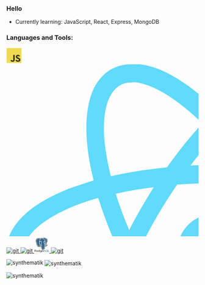 ### Hello

- Currently learning: JavaScript, React, Express, MongoDB

<h3 align="left">Languages and Tools:</h3>
<p align="left"> 
  <a href="#" target="_blank" rel="noreferrer"> 
    <img src="https://raw.githubusercontent.com/devicons/devicon/master/icons/javascript/javascript-original.svg" alt="JS" width="40" height="40"/> 
  </a>
  <a href="https://fastapi.tiangolo.com/" target="_blank" rel="nonreferrer">
    <svg xmlns:svg="http://www.w3.org/2000/svg" xmlns="http://www.w3.org/2000/svg" width="1093" height="977" version="1">
  <g transform="translate(183.79242,-1.1577341)">
    <path fill="#61dafb" d="m144 1c-20 0-39 5-56 15-21 13-37 34-46 56-11 27-15 57-16 86-1 50 7 99 19 147-22 7-44 14-66 22-36 15-72 32-103 57-22 18-43 41-53 68-9 23-9 48-1 71 7 21 21 40 37 55 20 19 42 34 66 47 38 20 78 35 120 47-12 51-21 103-19 155 1 26 5 53 16 77 8 19 20 37 36 49 16 13 35 20 55 22 22 2 45-2 66-9 24-8 47-20 69-34 35-22 67-49 97-78 30 29 61 55 96 77 29 18 60 34 94 41 21 4 43 4 64-3 18-6 35-17 47-31 15-17 24-38 29-60 7-27 9-55 8-83-2-42-9-84-19-124 46-13 92-30 134-55 27-16 52-35 70-60 15-20 25-43 25-68 0-23-8-46-21-64-18-27-44-47-71-64-42-25-89-43-136-57 13-51 21-104 19-156-1-26-6-53-16-77-8-19-20-37-37-49-16-12-36-19-56-21-21-2-42 2-62 9-25 8-48 21-70 35-34 22-66 49-95 77-32-31-66-59-103-82-28-17-59-32-93-37-8-1-15-2-23-2zm2 47c15 0 29 4 43 9 35 13 65 34 94 57 16 13 32 27 47 42-34 36-64 75-93 115-49 5-99 12-147 23-7-29-13-58-16-87-3-27-3-54 1-80 3-16 7-33 16-47 8-14 21-25 36-29 7-2 13-2 20-2zm435 0c11 0 21 2 31 7 15 8 25 23 31 38 9 22 11 47 11 71 0 44-7 88-18 130-48-11-98-18-147-23-29-40-59-79-93-115 29-28 61-55 96-77 22-13 45-24 70-29 6-1 13-2 19-2zM363 189c23 25 44 51 65 77-43-2-86-2-129 0 20-27 42-53 65-77zm0 123c33 0 67 1 100 4 38 55 71 114 101 174-29 60-62 119-101 174-66 5-133 5-199 0-38-55-72-114-101-174 29-60 63-119 101-174 33-2 67-4 100-4zm-160 10c-23 37-45 74-65 113-13-31-25-63-35-95 33-8 67-13 100-17zm320 0c34 4 67 10 100 18-10 32-22 64-35 96-20-38-42-76-65-113zm-466 29c15 47 33 94 54 139-21 45-39 92-54 139-45-13-89-29-129-54-19-12-38-27-52-46-10-14-16-32-13-49 4-21 19-39 35-53 27-23 59-39 91-53 22-9 45-17 68-23zm611 0c43 12 85 28 123 50 19 11 37 24 51 40 11 12 20 28 21 44 1 16-5 31-14 44-12 17-29 31-46 42-41 27-87 44-134 57-15-47-33-94-54-139 21-45 39-91 54-139zm-80 194c13 31 25 63 35 96-33 8-67 13-100 18 24-37 45-74 65-113zm-450 0c20 39 42 76 65 113-34-4-67-10-100-17 10-32 22-64 35-96zm498 141c10 39 17 78 18 118 1 25-1 50-8 74-5 16-13 32-27 43-13 10-29 13-44 11-24-2-46-11-67-22-41-22-77-53-111-85 33-35 63-72 90-111 1-1 2-4 4-4 49-5 98-12 146-23zm-546 0c49 11 98 18 147 23 29 40 60 79 93 116-30 29-62 56-97 78-22 13-45 24-70 29-16 3-34 2-49-6-15-8-25-23-31-39-8-22-11-46-11-70 0-44 8-87 18-129zm208 27c43 2 86 2 130 0-20 27-42 53-65 78-23-25-44-51-65-77z"/>
    <path fill="#61dafb" d="m354 392c19-2 38 2 55 11 20 11 36 28 44 49 10 24 10 52 0 76-13 33-45 57-80 60-21 2-44-3-62-14-20-12-35-32-42-54-8-24-5-51 6-74 15-30 46-51 79-53z"/>
  </g>
</svg>
  </a>
  <a href="https://www.djangoproject.com" target="_blank" rel="nonreferrer">
    <img src="https://www.vectorlogo.zone/logos/djangoproject/djangoproject-icon.svg" alt="git" width="40" height="40"/>
  </a>
  <a href="https://www.ruby-lang.org/en/" target="_blank" rel="nonreferrer">
    <img src="https://www.vectorlogo.zone/logos/ruby-lang/ruby-lang-icon.svg" alt="git" width="40" height="40"/>
  </a>
  <a href="https://www.postgresql.org/" target="_blank" rel="noreferrer"> 
    <img src="https://raw.githubusercontent.com/devicons/devicon/master/icons/postgresql/postgresql-original-wordmark.svg" alt="mongodb" width="40" height="40"/> 
  </a> 
  <a href="https://git-scm.com/" target="_blank" rel="noreferrer"> 
    <img src="https://www.vectorlogo.zone/logos/git-scm/git-scm-icon.svg" alt="git" width="40" height="40"/> 
  </a> 
</p>

<p>
  <img align="left" src="https://github-readme-stats.vercel.app/api/top-langs?username=synthematik&show_icons=true&locale=en&layout=compact" alt="synthematik" />
</p>

<p>&nbsp;<img align="center" src="https://github-readme-stats.vercel.app/api?username=synthematik&show_icons=true&locale=en" alt="synthematik" /></p>

<p><img align="center" src="https://github-readme-streak-stats.herokuapp.com/?user=synthematik&" alt="synthematik" /></p>

